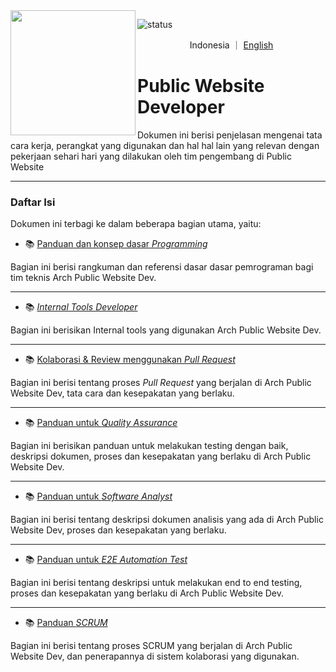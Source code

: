 
<!--https://user-images.githubusercontent.com/5713670/87202985-820dcb80-c2b6-11ea-9f56-7ec461c497c3.gif-->
<img align='left' src='https://octodex.github.com/images/hula_loop_octodex03.gif' width='200'>

![status](https://img.shields.io/badge/status-review-yellow)
<!-- ![status](https://img.shields.io/badge/status-up-brightgreen) -->

<p align="center">
   Indonesia
  ｜
  <a href="en/README.md">English</a>
</p>

# Public Website **Developer**

Dokumen ini berisi penjelasan mengenai tata cara kerja, perangkat yang digunakan dan hal hal lain yang relevan dengan pekerjaan sehari hari yang dilakukan oleh tim pengembang di Public Website

---

### Daftar Isi

Dokumen ini terbagi ke dalam beberapa bagian utama, yaitu:

- 📚 [Panduan dan konsep dasar _Programming_](programming-concepts.md)

Bagian ini berisi rangkuman dan referensi dasar dasar pemrograman bagi tim teknis Arch Public Website Dev.

---

- 📚 [_Internal Tools Developer_](internal-tools-development.md)

Bagian ini berisikan Internal tools yang digunakan Arch Public Website Dev.

---

- 📚 [Kolaborasi & Review menggunakan _Pull Request_](pull-request-workflow.md)

Bagian ini berisi tentang proses _Pull Request_ yang berjalan di Arch Public Website Dev, tata cara dan kesepakatan yang berlaku.

---

- 📚 [Panduan untuk _Quality Assurance_](quality-assurance.md)

Bagian ini berisikan panduan untuk melakukan testing dengan baik, deskripsi dokumen, proses dan kesepakatan yang berlaku di Arch Public Website Dev.

---

- 📚 [Panduan untuk _Software Analyst_](software-analysis.md)

Bagian ini berisi tentang deskripsi dokumen analisis yang ada di Arch Public Website Dev, proses dan kesepakatan yang berlaku.

---

- 📚 [Panduan untuk _E2E Automation Test_](e2e-automate-test-development.md)

Bagian ini berisi tentang deskripsi untuk melakukan end to end testing, proses dan kesepakatan yang berlaku di Arch Public Website Dev.

---

- 📚 [Panduan _SCRUM_](scrum.md)

Bagian ini berisi tentang proses SCRUM yang berjalan di Arch Public Website Dev, dan penerapannya di sistem kolaborasi yang digunakan.
